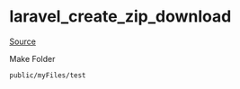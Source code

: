# laravel_create_zip_download

[Source](https://www.nicesnippets.com/blog/how-to-create-zip-file-and-download-in-laravel-8) 

Make Folder 

```
public/myFiles/test
```